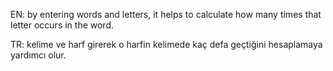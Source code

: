 EN:
by entering words and letters, it helps to calculate how many times that letter occurs in the word.

TR:
kelime ve harf girerek o harfin kelimede kaç defa geçtiğini hesaplamaya yardımcı olur.
